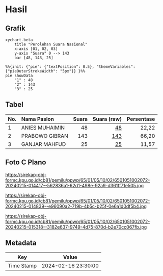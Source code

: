 # Hasil

## Grafik

```mermaid
xychart-beta
    title "Perolehan Suara Nasional"
    x-axis [01, 02, 03]
    y-axis "Suara" 0 --> 143
    bar [48, 143, 25]
```

```mermaid
%%{init: {"pie": {"textPosition": 0.5}, "themeVariables": {"pieOuterStrokeWidth": "5px"}} }%%
pie showData
    "1" : 48
    "2" : 143
    "3" : 25
```

## Tabel

| No. | Nama Paslon    | Suara | Suara (raw) | Persentase |
|:--- |:-------------- | -----:| -----------:| ----------:|
| 1   | ANIES MUHAIMIN | 48    | [48][p-1]   | 22,22      |
| 2   | PRABOWO GIBRAN | 143   | [143][p-2]  | 66,20      |
| 3   | GANJAR MAHFUD  | 25    | [25][p-3]   | 11,57      |


[p-1]: https://github.com/gigit-pemilu/pemilu-2024/blob/main/pilpres/hitung-suara/sub/65-kalimantan-utara/sub/01-bulungan/sub/05-tanjung-selor/sub/1002-tanjung-selor-hilir/sub/072-tps/sub/paslon-1.txt
[p-2]: https://github.com/gigit-pemilu/pemilu-2024/blob/main/pilpres/hitung-suara/sub/65-kalimantan-utara/sub/01-bulungan/sub/05-tanjung-selor/sub/1002-tanjung-selor-hilir/sub/072-tps/sub/paslon-2.txt
[p-3]: https://github.com/gigit-pemilu/pemilu-2024/blob/main/pilpres/hitung-suara/sub/65-kalimantan-utara/sub/01-bulungan/sub/05-tanjung-selor/sub/1002-tanjung-selor-hilir/sub/072-tps/sub/paslon-3.txt

## Foto C Plano

https://sirekap-obj-formc.kpu.go.id/cb81/pemilu/ppwp/65/01/05/10/02/6501051002072-20240215-014417--562836a1-62d1-498e-92a9-d361ff71e505.jpg

https://sirekap-obj-formc.kpu.go.id/cb81/pemilu/ppwp/65/01/05/10/02/6501051002072-20240215-014839--e96090a2-719b-4b5c-b25f-0e6a1d0df5b4.jpg

https://sirekap-obj-formc.kpu.go.id/cb81/pemilu/ppwp/65/01/05/10/02/6501051002072-20240215-015318--3182e637-9749-4d75-870d-b2e70cc067fb.jpg


## Metadata

| Key        | Value               |
| ---------- | ------------------- |
| Time Stamp | 2024-02-16 23:30:00 |



